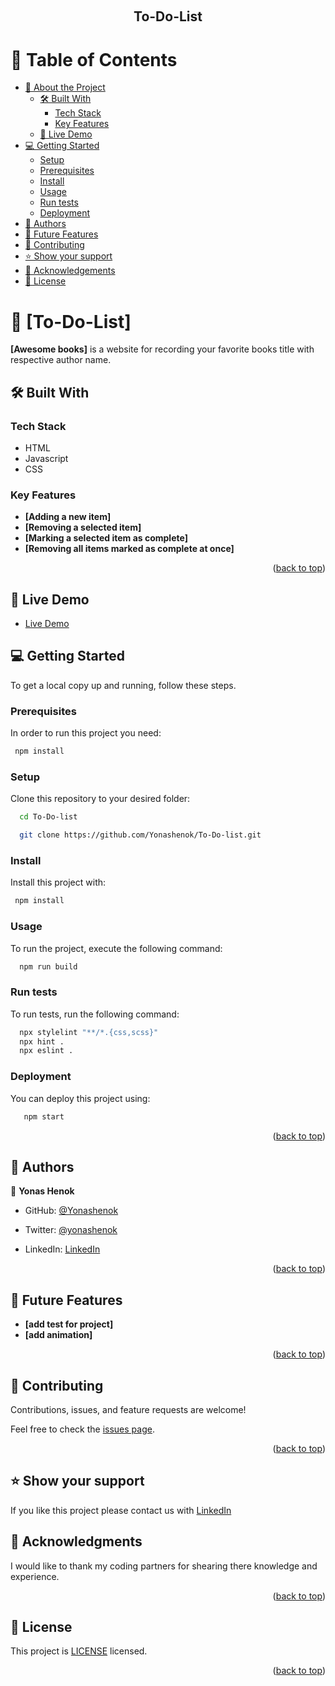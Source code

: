<a name="readme-top"></a>

<!--
HOW TO USE:
This is an example of how you may give instructions on setting up your project locally.

Modify this file to match your project and remove sections that don't apply.

REQUIRED SECTIONS:
- Table of Contents
- About the Project
  - Built With
  - Live Demo
- Getting Started
- Authors
- Future Features
- Contributing
- Show your support
- Acknowledgements
- License

OPTIONAL SECTIONS:
- FAQ

After you're finished please remove all the comments and instructions!
-->

<div align="center">
  <!-- You are encouraged to replace this logo with your own! Otherwise you can also remove it. -->
  <!-- <img src="murple_logo.png" alt="logo" width="140"  height="auto" /> -->
  <br/>

  <h2><b>To-Do-List</b></h2>

</div>

<!-- TABLE OF CONTENTS -->

# 📗 Table of Contents

- [📖 About the Project](#about-project)
  - [🛠 Built With](#built-with)
    - [Tech Stack](#tech-stack)
    - [Key Features](#key-features)
  - [🚀 Live Demo](#live-demo)
- [💻 Getting Started](#getting-started)
  - [Setup](#setup)
  - [Prerequisites](#prerequisites)
  - [Install](#install)
  - [Usage](#usage)
  - [Run tests](#run-tests)
  - [Deployment](#deployment)
- [👥 Authors](#authors)
- [🔭 Future Features](#future-features)
- [🤝 Contributing](#contributing)
- [⭐️ Show your support](#support)
- [🙏 Acknowledgements](#acknowledgements)
- [📝 License](#license)

<!-- PROJECT DESCRIPTION -->

# 📖 [To-Do-List] <a name="about-project"></a>

**[Awesome books]** is a website for recording your favorite books title with respective author name.

## 🛠 Built With <a name="built-with"></a>

### Tech Stack <a name="tech-stack"></a>

- HTML
- Javascript
- CSS
<!-- Features -->

### Key Features <a name="key-features"></a>

- **[Adding a new item]**
- **[Removing a selected item]**
- **[Marking a selected item as complete]**
- **[Removing all items marked as complete at once]**

<p align="right">(<a href="#readme-top">back to top</a>)</p>

<!-- LIVE DEMO -->

## 🚀 Live Demo <a name="live-demo"></a>

>

- [Live Demo](https://yonashenok.github.io/To-Do-list/)

<!-- GETTING STARTED -->

>

## 💻 Getting Started <a name="getting-started"></a>

To get a local copy up and running, follow these steps.

### Prerequisites

In order to run this project you need:

```sh
 npm install
```

### Setup

Clone this repository to your desired folder:

```sh
  cd To-Do-list

  git clone https://github.com/Yonashenok/To-Do-list.git
```

### Install

Install this project with:

```sh
 npm install
```

### Usage

To run the project, execute the following command:

```sh
  npm run build
```

### Run tests

To run tests, run the following command:

```sh
  npx stylelint "**/*.{css,scss}"
  npx hint .
  npx eslint .
```

### Deployment

You can deploy this project using:

```sh
   npm start
```

<p align="right">(<a href="#readme-top">back to top</a>)</p>

<!-- AUTHORS -->

## 👥 Authors <a name="authors"></a>

>

👤 **Yonas Henok**

- GitHub: [@Yonashenok](https://github.com/yonashenok)
- Twitter: [@yonashenok](https://twitter.com/YonasHenok3)
- LinkedIn: [LinkedIn](https://www.linkedin.com/in/yonas-henok-996a26217)

  >

<p align="right">(<a href="#readme-top">back to top</a>)</p>

<!-- FUTURE FEATURES -->

## 🔭 Future Features <a name="future-features"></a>

>

- **[add test for project]**
- **[add animation]**

<p align="right">(<a href="#readme-top">back to top</a>)</p>

<!-- CONTRIBUTING -->

## 🤝 Contributing <a name="contributing"></a>

Contributions, issues, and feature requests are welcome!

Feel free to check the [issues page](../../issues/).

<p align="right">(<a href="#readme-top">back to top</a>)</p>

<!-- SUPPORT -->

## ⭐️ Show your support <a name="support"></a>

>

If you like this project please contact us with [LinkedIn](https://www.linkedin.com/in/yonas-henok-996a26217)

<!-- ACKNOWLEDGEMENTS -->

## 🙏 Acknowledgments <a name="acknowledgements"></a>

I would like to thank my coding partners for shearing there knowledge and experience.

<!-- FAQ (optional) -->

<p align="right">(<a href="#readme-top">back to top</a>)</p>

<!-- LICENSE -->

## 📝 License <a name="license"></a>

This project is [LICENSE](./LICENCE) licensed.

<p align="right">(<a href="#readme-top">back to top</a>)</p>
